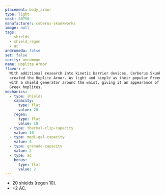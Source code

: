 ```yaml
---
placement: body_armor
type: light
cost: 80750
manufacturer: ceberus-skunkworks
image: null
tags:
  - shields
  - shield_regen
  - ac
andromeda: false
set: false
rarity: uncommon
name: Hoplite Armor
flavor: >-
  With additional research into kinetic barrier devices, Cerberus Skunkworks
  created the Hoplite Armor. As light and simple as their popular Freedom Armor
  with a shield generator around the waist, giving it an appearance of ancient
  Greek hoplites.
mechanics:
  - type: shields
    capacity:
      type: flat
      value: 20
    regen:
      type: flat
      value: 10
  - type: thermal-clip-capacity
    value: 10
  - type: medi-gel-capacity
    value: 4
  - type: grenade-capacity
    value: 2
  - type: ac
    bonus:
      type: flat
      value: 2
---
```

- 20 shields (regen 10).
- +2 AC.
